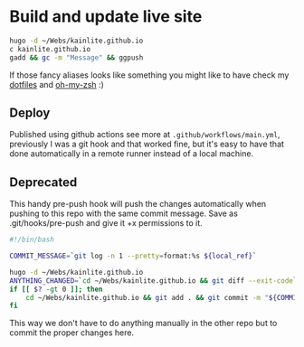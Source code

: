 # Build and update live site
```bash
hugo -d ~/Webs/kainlite.github.io
c kainlite.github.io
gadd && gc -m "Message" && ggpush
```

If those fancy aliases looks like something you might like to have check my [dotfiles](https://github.com/kainlite/dotfiles) and [oh-my-zsh](https://github.com/robbyrussell/oh-my-zsh) :)


## Deploy
Published using github actions see more at `.github/workflows/main.yml`, previously I was a git hook and that worked fine, but it's easy to have that done automatically in a remote runner instead of a local machine.

## Deprecated
This handy pre-push hook will push the changes automatically when pushing to this repo with the same commit message. Save as .git/hooks/pre-push and give it +x permissions to it.
```bash
#!/bin/bash

COMMIT_MESSAGE=`git log -n 1 --pretty=format:%s ${local_ref}`

hugo -d ~/Webs/kainlite.github.io
ANYTHING_CHANGED=`cd ~/Webs/kainlite.github.io && git diff --exit-code`
if [[ $? -gt 0 ]]; then
    cd ~/Webs/kainlite.github.io && git add . && git commit -m "${COMMIT_MESSAGE}" && git push origin master
fi
```
This way we don't have to do anything manually in the other repo but to commit the proper changes here.

